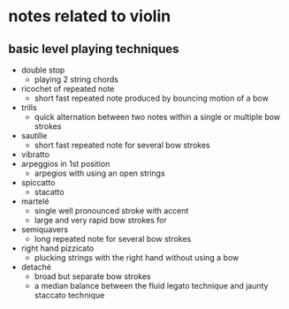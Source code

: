 # notes related to violin 

## basic level playing techniques

- double stop
  - playing 2 string chords
- ricochet of repeated note
  - short fast repeated note produced by bouncing motion of a bow
- trills
  - quick alternation between two notes within a single or multiple bow strokes
- sautille
  - short fast repeated note for several bow strokes
- vibratto
- arpeggios in 1st position
  - arpegios with using an open strings
- spiccatto
  - stacatto
- martelé
  - single well pronounced stroke with accent
  - large and very rapid bow strokes for
- semiquavers
  - long repeated note for several bow strokes
- right hand pizzicato
  - plucking strings with the right hand without using a bow
- detaché
  - broad but separate bow strokes
  - a median balance between the fluid legato technique and jaunty staccato technique
